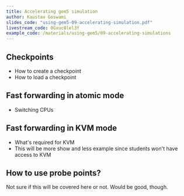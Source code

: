 ```yaml
---
title: Accelerating gem5 simulation
author: Kaustav Goswami
slides_code: "using-gem5-09-accelerating-simulation.pdf"
livestream_code: 0Gxuc8lel3Y
example_code: /materials/using-gem5/09-accelerating-simulations
---
```


## Checkpoints

- How to create a checkpoint
- How to load a checkpoint

## Fast forwarding in atomic mode

- Switching CPUs

## Fast forwarding in KVM mode

- What's required for KVM
- This will be more show and less example since students won't have access to KVM

## How to use probe points?

Not sure if this will be covered here or not. Would be good, though.
